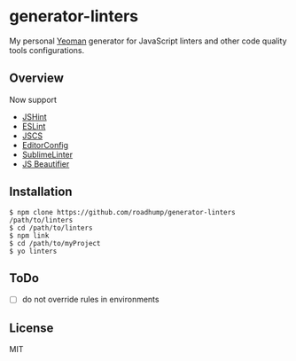 # generator-linters 

My personal [Yeoman](http://yeoman.io) generator for JavaScript linters and other code quality tools configurations.

## Overview

Now support

* [JSHint](http://jshint.com)
* [ESLint](http://eslint.org)
* [JSCS](https://github.com/mdevils/node-jscs)
* [EditorConfig](http://editorconfig.org)
* [SublimeLinter](http://sublimelinter.readthedocs.org)
* [JS Beautifier](http://jsbeautifier.org)

## Installation

```
$ npm clone https://github.com/roadhump/generator-linters /path/to/linters
$ cd /path/to/linters
$ npm link
$ cd /path/to/myProject
$ yo linters
```

## ToDo

- [ ] do not override rules in environments

## License

MIT
